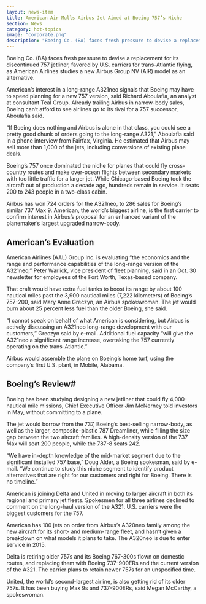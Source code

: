 ```yaml
---
layout: news-item
title: American Air Mulls Airbus Jet Aimed at Boeing 757’s Niche
section: News
category: hot-topics
image: "corporate.png"
description: "Boeing Co. (BA) faces fresh pressure to devise a replacement for its discontinued 757 jetliner, favored by U.S. carriers for trans-Atlantic flying, as American Airlines studies a new Airbus Group NV (AIR) model as an alternative."
---
```


Boeing Co. (BA) faces fresh pressure to devise a replacement for its discontinued 757 jetliner, favored by U.S. carriers for trans-Atlantic flying, as American Airlines studies a new Airbus Group NV (AIR) model as an alternative.

American’s interest in a long-range A321neo signals that Boeing may have to speed planning for a new 757 version, said Richard Aboulafia, an analyst at consultant Teal Group. Already trailing Airbus in narrow-body sales, Boeing can’t afford to see airlines go to its rival for a 757 successor, Aboulafia said.

“If Boeing does nothing and Airbus is alone in that class, you could see a pretty good chunk of orders going to the long-range A321,” Aboulafia said in a phone interview from Fairfax, Virginia. He estimated that Airbus may sell more than 1,000 of the jets, including conversions of existing plane deals.

Boeing’s 757 once dominated the niche for planes that could fly cross-country routes and make over-ocean flights between secondary markets with too little traffic for a larger jet. While Chicago-based Boeing took the aircraft out of production a decade ago, hundreds remain in service. It seats 200 to 243 people in a two-class cabin.

Airbus has won 724 orders for the A321neo, to 286 sales for Boeing’s similar 737 Max 9. American, the world’s biggest airline, is the first carrier to confirm interest in Airbus’s proposal for an enhanced variant of the planemaker’s largest upgraded narrow-body.

##  American’s Evaluation

American Airlines (AAL) Group Inc. is evaluating “the economics and the range and performance capabilities of the long-range version of the A321neo,” Peter Warlick, vice president of fleet planning, said in an Oct. 30 newsletter for employees of the Fort Worth, Texas-based company.

That craft would have extra fuel tanks to boost its range by about 100 nautical miles past the 3,900 nautical miles (7,222 kilometers) of Boeing’s 757-200, said Mary Anne Greczyn, an Airbus spokeswoman. The jet would burn about 25 percent less fuel than the older Boeing, she said.

“I cannot speak on behalf of what American is considering, but Airbus is actively discussing an A321neo long-range development with our customers,” Greczyn said by e-mail. Additional fuel capacity “will give the A321neo a significant range increase, overtaking the 757 currently operating on the trans-Atlantic.”

Airbus would assemble the plane on Boeing’s home turf, using the company’s first U.S. plant, in Mobile, Alabama.

##  Boeing’s Review#

Boeing has been studying designing a new jetliner that could fly 4,000-nautical mile missions, Chief Executive Officer Jim McNerney told investors in May, without committing to a plane.

The jet would borrow from the 737, Boeing’s best-selling narrow-body, as well as the larger, composite-plastic 787 Dreamliner, while filling the size gap between the two aircraft families. A high-density version of the 737 Max will seat 200 people, while the 787-8 seats 242.

“We have in-depth knowledge of the mid-market segment due to the significant installed 757 base,” Doug Alder, a Boeing spokesman, said by e-mail. “We continue to study this niche segment to identify product alternatives that are right for our customers and right for Boeing. There is no timeline.”

American is joining Delta and United in moving to larger aircraft in both its regional and primary jet fleets. Spokesmen for all three airlines declined to comment on the long-haul version of the A321. U.S. carriers were the biggest customers for the 757.

American has 100 jets on order from Airbus’s A320neo family among the new aircraft for its short- and medium-range fleet, and hasn’t given a breakdown on what models it plans to take. The A320neo is due to enter service in 2015.

Delta is retiring older 757s and its Boeing 767-300s flown on domestic routes, and replacing them with Boeing 737-900ERs and the current version of the A321. The carrier plans to retain newer 757s for an unspecified time.

United, the world’s second-largest airline, is also getting rid of its older 757s. It has been buying Max 9s and 737-900ERs, said Megan McCarthy, a spokeswoman.
